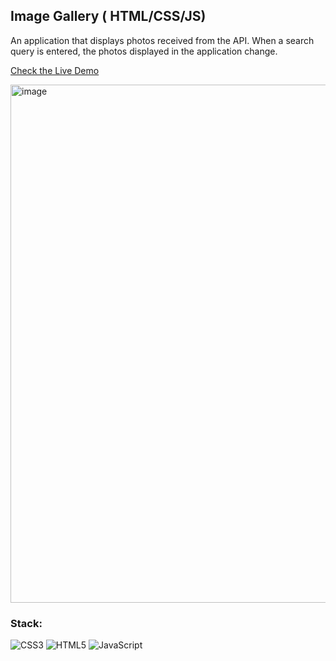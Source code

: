 ## Image Gallery ( HTML/CSS/JS)

An application that displays photos received from the API. When a search query is entered, the photos displayed in the application change.

[Check the Live Demo](https://rolling-scopes-school.github.io/veraveritvveru-JSFEPRESCHOOL2024Q2/audio-player/)

<img width="1138" height="829" alt="image" src="https://github.com/user-attachments/assets/987e6a9b-c22f-4d64-818d-7c4eb944c95a" />

### Stack:
![CSS3](https://img.shields.io/badge/css3-%231572B6.svg?style=for-the-badge&logo=css3&logoColor=white)
![HTML5](https://img.shields.io/badge/html5-%23E34F26.svg?style=for-the-badge&logo=html5&logoColor=white)
![JavaScript](https://img.shields.io/badge/JavaScript-323330?style=for-the-badge&logo=javascript&logoColor=F7DF1E)
